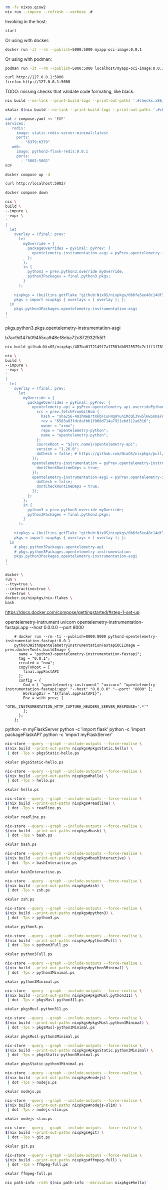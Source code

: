

```bash
rm -fv nixos.qcow2
nix run --impure --refresh --verbose .#
```



Invoking in the host:
```bash
start
```


Or using with docker:
```bash
docker run -it --rm --publish=5000:5000 myapp-oci-image:0.0.1
```


Or using with podman:
```bash
podman run -it --rm --publish=5000:5000 localhost/myapp-oci-image:0.0.1
```


```bash
curl http://127.0.0.1:5000
firefox http://127.0.0.1:5000
```

TODO: missing checks that validate code formating, like black.


```bash
nix build --no-link --print-build-logs --print-out-paths '.#checks.x86_64-linux.testMyappOCIImageDockerFirefoxOCR'
```


```bash
okular $(nix build --no-link --print-build-logs --print-out-paths '.#checks.x86_64-linux.testMyappOCIImageDockerFirefoxOCR')/screen.png
```




```bash
cat > compose.yaml << 'EOF'
services:
   redis: 
     image: static-redis-server-minimal:latest
     ports:
       - "6379:6379" 
   web:
     image: python3-flask-redis:0.0.1
     ports:
       - "5002:5002"
EOF

docker compose up -d
```

```bash
curl http://localhost:5002/
```

```bash
docker compose down
```




```bash
nix \
build \
--impure \
--expr \
'
(
  let
    overlay = (final: prev:
      let
        myOverride = {
          packageOverrides = pyFinal: pyPrev: {
            opentelemetry-instrumentation-asgi = pyPrev.opentelemetry-instrumentation-asgi.overridePythonAttrs (_: { doCheck = true; });
          };
        };
        in {
          python3 = prev.python3.override myOverride;
          python3Packages = final.python3.pkgs;
        }
      );
  
    nixpkgs = (builtins.getFlake "github:NixOS/nixpkgs/0b6fa5ee40c14df33494d4ed9da1251e872fb0c2");
    pkgs = import nixpkgs { overlays = [ overlay ]; };    
  in
    pkgs.python3Packages.opentelemetry-instrumentation-asgi
)
'
```


pkgs.python3.pkgs.opentelemetry-instrumentation-asgi

b7ac9d147b09455ca948ef8eba72c872932f55f1


```bash
nix build github:NixOS/nixpkgs/407ba0172149f7a17581db8925579c7c1ff1f783#python3Packages.opentelemetry-instrumentation-asgi -L
```






```bash
nix \
build \
--impure \
--expr \
'
(
  let
    overlay = (final: prev:
      let
        myOverride = {
          packageOverrides = pyFinal: pyPrev: {
            opentelemetry-api = pyPrev.opentelemetry-api.overridePythonAttrs (_: rec { 
              src = prev.fetchFromGitHub {
                hash = "sha256-40IhNeBrtXkbFCuFNq9YuniMcQi3Vw5lHwSUKaFHP4k=";
                rev = "6583a83fdcdafbb1f060d714a7921ebd112ad316";
                owner = "xrmx";
                repo = "opentelemetry-python";
                name = "opentelemetry-python";
              };
              sourceRoot = "${src.name}/opentelemetry-api";
              version = "1.26.0";
              doCheck = false; # https://github.com/NixOS/nixpkgs/pull/227333/files#diff-3409c58bba42eaab6e834e12ca33f5ae33d96f06ebd0105d309bfbb3e9461692R46
            });
            opentelemetry-instrumentation = pyPrev.opentelemetry-instrumentation.overridePythonAttrs (_: rec { 
              dontCheckRuntimeDeps = true;
            });
            opentelemetry-instrumentation-asgi = pyPrev.opentelemetry-instrumentation-asgi.overridePythonAttrs (_: rec { 
              doCheck = false;
              dontCheckRuntimeDeps = true;
            });
          };
        };
        in {
          python3 = prev.python3.override myOverride;
          python3Packages = final.python3.pkgs;
        }
      );
  
    nixpkgs = (builtins.getFlake "github:NixOS/nixpkgs/0b6fa5ee40c14df33494d4ed9da1251e872fb0c2");
    pkgs = import nixpkgs { overlays = [ overlay ]; };    
  in
    # pkgs.python3Packages.opentelemetry-api
    # pkgs.python3Packages.opentelemetry-instrumentation
    pkgs.python3Packages.opentelemetry-instrumentation-asgi
)
'
```




```bash
docker \
run \
--tty=true \
--interactive=true \
--rm=true \
docker.io/nixpkgs/nix-flakes \
bash
```



https://docs.docker.com/compose/gettingstarted/#step-1-set-up




opentelemetry-instrument uvicorn opentelemetry-instrumentation-fastapi:app --host 0.0.0.0 --port 8000


        # docker run --rm -ti --publish=8000:8000 python3-opentelemetry-instrumentation-fastapi:0.0.1
        python3WithOpentelemetryInstrumentationFastapiOCIImage = prev.dockerTools.buildImage {
          name = "python3-opentelemetry-instrumentation-fastapi";
          tag = "0.0.1";
          created = "now";
          copyToRoot = [
            final.appFastAPI
          ];
          config = {
            Cmd = [ "opentelemetry-instrument" "uvicorn" "opentelemetry-instrumentation-fastapi:app" "--host" "0.0.0.0" "--port" "8000" ];
            WorkingDir = "${final.appFastAPI}";
            Env = with prev; [
              "OTEL_INSTRUMENTATION_HTTP_CAPTURE_HEADERS_SERVER_RESPONSE='.*'"
            ];
          };
        };

python -m myFlaskServer
python -c 'import flask'
python -c 'import packageFlaskAPI'
python -c 'import myFlaskServer'







```bash
nix-store --query --graph --include-outputs --force-realise \
$(nix build --print-out-paths nixpkgs#pkgsStatic.hello) \
 | dot -Tps > pkgsStatic-hello.ps

okular pkgsStatic-hello.ps
```


```bash
nix-store --query --graph --include-outputs --force-realise \
$(nix build --print-out-paths nixpkgs#hello) \
 | dot -Tps > hello.ps

okular hello.ps
```


```bash
nix-store --query --graph --include-outputs --force-realise \
$(nix build --print-out-paths nixpkgs#readline) \
 | dot -Tps > readline.ps

okular readline.ps
```


```bash
nix-store --query --graph --include-outputs --force-realise \
$(nix build --print-out-paths nixpkgs#bash) \
 | dot -Tps > bash.ps

okular bash.ps
```


```bash
nix-store --query --graph --include-outputs --force-realise \
$(nix build --print-out-paths nixpkgs#bashInteractive) \
 | dot -Tps > bashInteractive.ps

okular bashInteractive.ps
```


```bash
nix-store --query --graph --include-outputs --force-realise \
$(nix build --print-out-paths nixpkgs#zsh) \
 | dot -Tps > zsh.ps

okular zsh.ps
```


```bash
nix-store --query --graph --include-outputs --force-realise \
$(nix build --print-out-paths nixpkgs#python3) \
 | dot -Tps > python3.ps

okular python3.ps
```


```bash
nix-store --query --graph --include-outputs --force-realise \
$(nix build --print-out-paths nixpkgs#python3Full) \
 | dot -Tps > python3Full.ps

okular python3Full.ps
```


```bash
nix-store --query --graph --include-outputs --force-realise \
$(nix build --print-out-paths nixpkgs#python3Minimal) \
 | dot -Tps > python3Minimal.ps

okular python3Minimal.ps
```


```bash
nix-store --query --graph --include-outputs --force-realise \
$(nix build --print-out-paths nixpkgs#pkgsMusl.python311) \
 | dot -Tps > pkgsMusl-python311.ps

okular pkgsMusl-python311.ps
```


```bash
nix-store --query --graph --include-outputs --force-realise \
$(nix build --print-out-paths nixpkgs#pkgsMusl.python3Minimal) \
 | dot -Tps > pkgsMusl-python3Minimal.ps

okular pkgsMusl-python3Minimal.ps
```


```bash
nix-store --query --graph --include-outputs --force-realise \
$(nix build --print-out-paths nixpkgs#pkgsStatic.python3Minimal) \
 | dot -Tps > pkgsStatic-python3Minimal.ps

okular pkgsStatic-python3Minimal.ps
```


```bash
nix-store --query --graph --include-outputs --force-realise \
$(nix build --print-out-paths nixpkgs#nodejs) \
 | dot -Tps > nodejs.ps

okular nodejs.ps
```


```bash
nix-store --query --graph --include-outputs --force-realise \
$(nix build --print-out-paths nixpkgs#nodejs-slim) \
 | dot -Tps > nodejs-slim.ps

okular nodejs-slim.ps
```


```bash
nix-store --query --graph --include-outputs --force-realise \
$(nix build --print-out-paths nixpkgs#git) \
 | dot -Tps > git.ps

okular git.ps
```


```bash
nix-store --query --graph --include-outputs --force-realise \
$(nix build --print-out-paths nixpkgs#ffmpeg-full) \
 | dot -Tps > ffmpeg-full.ps

okular ffmpeg-full.ps
```


```bash
nix path-info -rsSh $(nix path-info --derivation nixpkgs#hello)
```
